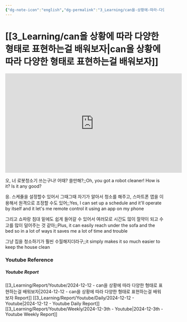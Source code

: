 ```yaml
---
{"dg-note-icon":"english","dg-permalink":"3_Learning/can을-상황에-따라-다양한-형태로-표현하는걸-배워보자","created-date":"2024-12-12 12:07:39 am","date":"2024-12-12","type":"youtube","tags":["youtube","english","flashcards"],"aliases":null,"youtuber":"빨모쌤","channelName":"라이브 아카데미","link":"https://www.youtube.com/watch?v=1UldVaX1GXo","img":"https://img.youtube.com/vi/1UldVaX1GXo/0.jpg","dg-publish":true,"permalink":"/3_Learning/can을-상황에-따라-다양한-형태로-표현하는걸-배워보자/","dgPassFrontmatter":true,"noteIcon":"english"}
---
```


# [[3_Learning/can을 상황에 따라 다양한 형태로 표현하는걸 배워보자\|can을 상황에 따라 다양한 형태로 표현하는걸 배워보자]]


<div class="container-root"><span></span></div><div><div class="container-root"><iframe width="560" height="315" src="https://www.youtube.com/embed/1UldVaX1GXo" title="YouTube video player" frameborder="0" allow="accelerometer; autoplay; clipboard-write; encrypted-media; gyroscope; picture-in-picture; web-share" allowfullscreen=""></iframe></div></div>

오, 너 로봇청소기 쓰는구나! 어때? 쓸만해?;;Oh, you got a robot cleaner! How is it? Is it any good?
<!--SR:!2025-01-17,12,270-->
응. 스케쥴을 설정할수 있어서 그때그때 자기가 알아서 청소를 해주고, 스마트폰 앱을 이용해서 원격으로 조정할 수도 있어;;Yes, I can set up a schedule and it'll operate by itself and it let's me remote control it using an app on my phone
<!--SR:!2025-01-22,5,190-->
그리고 쇼파랑 침대 밑에도 쉽게 들어갈 수 있어서 여러모로 시간도 많이 절약이 되고 수고를 많이 덜어주는 것 같아;;Plus, it can easily reach under the sofa and the bed so in a lot of ways it saves me a lot of time and trouble
<!--SR:!2025-01-22,8,250-->
그냥 집을 청소하기가 훨씬 수월해지더라구;;it simply makes it so much easier to keep the house clean
<!--SR:!2025-01-27,13,230-->













### Youtube Reference
##### Youtube Report
[[3_Learning/Report/Youtube/2024-12-12 - can을 상황에 따라 다양한 형태로 표현하는걸 배워보자\|2024-12-12 - can을 상황에 따라 다양한 형태로 표현하는걸 배워보자 Report]]
[[3_Learning/Report/Youtube/Daily/2024-12-12 - Youtube\|2024-12-12 - Youtube Daily Report]]
[[3_Learning/Report/Youtube/Weekly/2024-12-3th - Youtube\|2024-12-3th - Youtube Weekly Report]]

